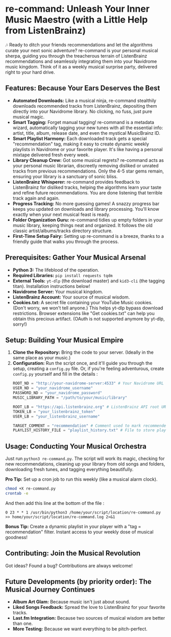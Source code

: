 # re-command: Unleash Your Inner Music Maestro (with a Little Help from ListenBrainz)

🎶 Ready to ditch your friends recommendations and let the algorithms curate your next sonic adventure?  re-command is your personal musical sherpa, guiding you through the treacherous terrain of ListenBrainz recommendations and seamlessly integrating them into your Navidrome music kingdom.  Think of it as a weekly musical surprise party, delivered right to your hard drive.

## Features: Because Your Ears Deserves the Best

* **Automated Downloads:**  Like a musical ninja, re-command stealthily downloads recommended tracks from ListenBrainz, depositing them directly into your Navidrome library. No clicking, no fuss, just pure musical magic.
* **Smart Tagging:**  Forget manual tagging! re-command is a metadata wizard, automatically tagging your new tunes with all the essential info: artist, title, album, release date, and even the mystical MusicBrainz ID.
* **Smart Playlist Harmony:**  Each downloaded track gets a special "recommendation" tag, making it easy to create dynamic weekly playlists in Navidrome or your favorite player.  It's like having a personal mixtape delivered fresh every week.
* **Library Cleanup Crew:**  Got some musical regrets?  re-command acts as your personal music librarian, discreetly removing disliked or unrated tracks from previous recommendations.  Only the 4-5 star gems remain, ensuring your library is a sanctuary of sonic bliss.
* **ListenBrainz Whisperer:**  re-command provides feedback to ListenBrainz for disliked tracks, helping the algorithms learn your taste and refine future recommendations. You are done listening that terrible track again and again.
* **Progress Tracking:**  No more guessing games!  A snazzy progress bar keeps you updated on downloads and library processing.  You'll know exactly when your next musical feast is ready.
* **Folder Organization Guru:**  re-command tidies up empty folders in your music library, keeping things neat and organized.  It follows the old classic artist/albums/tracks directory structure.
* **First-Time Setup Fairy:**  Setting up re-command is a breeze, thanks to a friendly guide that walks you through the process.

## Prerequisites: Gather Your Musical Arsenal

* **Python 3:** The lifeblood of the operation.
* **Required Libraries:** `pip install requests tqdm`
* **External Tools:** `yt-dlp` (the download master) and `kid3-cli` (the tagging titan). Installation instructions below!
* **Navidrome Server:** Your musical kingdom.
* **ListenBrainz Account:** Your source of musical wisdom.
* **Cookies.txt:** A secret file containing your YouTube Music cookies.  (Don't worry, we won't tell anyone.)  This helps yt-dlp bypass download restrictions. Browser extensions like "Get cookies.txt" can help you obtain this precious artifact.  (OAuth is not supported anymore by yt-dlp, sorry!)

## Setup: Building Your Musical Empire

1. **Clone the Repository:** Bring the code to your server.  (Ideally in the same place as your music.)
2. **Configuration:** Run the script once, and it'll guide you through the setup, creating a `config.py` file. Or, if you're feeling adventurous, create `config.py` yourself and fill in the details :
     ```python
    ROOT_ND = "http://your-navidrome-server:4533" # Your Navidrome URL
    USER_ND = "your_navidrome_username"
    PASSWORD_ND = "your_navidrome_password"
    MUSIC_LIBRARY_PATH = "/path/to/your/music/library"

    ROOT_LB = "https://api.listenbrainz.org" # ListenBrainz API root URL (constant)
    TOKEN_LB = "your_listenbrainz_token"
    USER_LB = "your_listenbrainz_username"

    TARGET_COMMENT = "recommendation" # Comment used to mark recommended songs
    PLAYLIST_HISTORY_FILE = "playlist_history.txt" # File to store playlist history
    ```

## Usage: Conducting Your Musical Orchestra

Just run `python3 re-command.py`.  The script will work its magic, checking for new recommendations, cleaning up your library from old songs and folders, downloading fresh tunes, and tagging everything beautifully.

**Pro Tip:** Set up a cron job to run this weekly (like a musical alarm clock).

```bash
chmod +X re-command.py
crontab -e
```
And then add this line at the bottom of the file :
```
0 23 * * 1 /usr/bin/python3 /home/your/script/location/re-command.py >> home/your/script/location/re-command.log 2>&1
```

**Bonus Tip:** Create a dynamic playlist in your player with a "tag = recommendation" filter. Instant access to your weekly dose of musical goodness!

## Contributing: Join the Musical Revolution

Got ideas?  Found a bug?  Contributions are always welcome!

## Future Developments (by priority order): The Musical Journey Continues

* **Album Art Glam:**  Because music isn't just about sound.
* **Liked Songs Feedback:**  Spread the love to ListenBrainz for your favorite tracks.
* **Last.fm Integration:**  Because two sources of musical wisdom are better than one.
* **More Testing:**  Because we want everything to be pitch-perfect.
